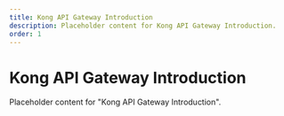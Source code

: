 ```yaml
---
title: Kong API Gateway Introduction
description: Placeholder content for Kong API Gateway Introduction.
order: 1
---
```


# Kong API Gateway Introduction

Placeholder content for "Kong API Gateway Introduction".
